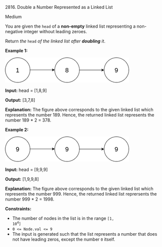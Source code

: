 2816\. Double a Number Represented as a Linked List

Medium

You are given the `head` of a **non-empty** linked list representing a non-negative integer without leading zeroes.

Return _the_ `head` _of the linked list after **doubling** it_.

**Example 1:**

![](example.png)

**Input:** head = [1,8,9]

**Output:** [3,7,8]

**Explanation:** The figure above corresponds to the given linked list which represents the number 189. Hence, the returned linked list represents the number 189 \* 2 = 378. 

**Example 2:**

![](example2.png)

**Input:** head = [9,9,9]

**Output:** [1,9,9,8]

**Explanation:** The figure above corresponds to the given linked list which represents the number 999. Hence, the returned linked list reprersents the number 999 \* 2 = 1998. 

**Constraints:**

*   The number of nodes in the list is in the range <code>[1, 10<sup>4</sup>]</code>
*   `0 <= Node.val <= 9`
*   The input is generated such that the list represents a number that does not have leading zeros, except the number `0` itself.